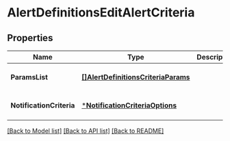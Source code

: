 # AlertDefinitionsEditAlertCriteria

## Properties
Name | Type | Description | Notes
------------ | ------------- | ------------- | -------------
**ParamsList** | [**[]AlertDefinitionsCriteriaParams**](AlertDefinitionsCriteriaParams.md) |  | [optional] [default to null]
**NotificationCriteria** | [***NotificationCriteriaOptions**](NotificationCriteriaOptions.md) |  | [optional] [default to null]

[[Back to Model list]](../README.md#documentation-for-models) [[Back to API list]](../README.md#documentation-for-api-endpoints) [[Back to README]](../README.md)

